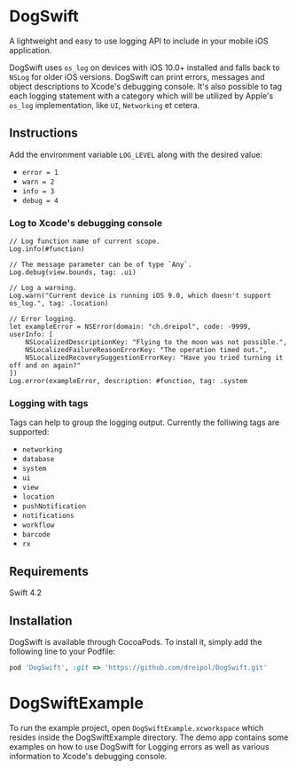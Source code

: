 # DogSwift

A lightweight and easy to use logging API to include in your mobile iOS application. 

DogSwift uses `os_log` on devices with iOS 10.0+ installed and falls back to `NSLog` for older iOS versions. DogSwift can print errors, messages and object descriptions to Xcode's debugging console. It's also possible to tag each logging statement with a category which will be utilized by Apple's `os_log` implementation, like `UI`, `Networking` et cetera.

## Instructions

Add the environment variable `LOG_LEVEL` along with the desired value:
- `error = 1`
- `warn = 2`
- `info = 3`
- `debug = 4`

### Log to Xcode's debugging console
```
// Log function name of current scope.
Log.info(#function)

// The message parameter can be of type `Any`.
Log.debug(view.bounds, tag: .ui)

// Log a warning.
Log.warn("Current device is running iOS 9.0, which doesn't support os_log.", tag: .location)

// Error logging.
let exampleError = NSError(domain: "ch.dreipol", code: -9999, userInfo: [
    NSLocalizedDescriptionKey: "Flying to the moon was not possible.",
    NSLocalizedFailureReasonErrorKey: "The operation timed out.",
    NSLocalizedRecoverySuggestionErrorKey: "Have you tried turning it off and on again?"
])
Log.error(exampleError, description: #function, tag: .system
```

### Logging with tags
Tags can help to group the logging output. Currently the folliwing tags are supported:
- `networking`
- `database`
- `system`
- `ui`
- `view`
- `location`
- `pushNotification`
- `notifications`
- `workflow`
- `barcode`
- `rx`

## Requirements

Swift 4.2

## Installation

DogSwift is available through CocoaPods. To install
it, simply add the following line to your Podfile:

```ruby
pod 'DogSwift', :git => 'https://github.com/dreipol/DogSwift.git'
```

# DogSwiftExample

To run the example project, open `DogSwiftExample.xcworkspace` which resides inside the DogSwiftExample directory. The demo app contains some examples on how to use DogSwift for Logging errors as well as various information to Xcode's debugging console.